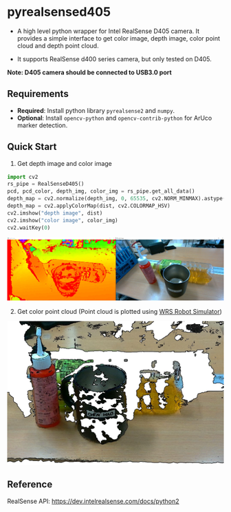 # pyrealsensed405
- A high level python wrapper for Intel RealSense D405 camera. It provides a simple interface to get color image, depth image, color point cloud and depth point cloud.

- It supports RealSense d400 series camera, but only tested on D405.

**Note: D405 camera should be connected to USB3.0 port**

## Requirements 
- **Required**: Install python library `pyrealsense2` and `numpy`.
- **Optional**: Install `opencv-python` and `opencv-contrib-python` for ArUco marker detection.



## Quick Start
1. Get depth image and color image

```python
import cv2
rs_pipe = RealSenseD405()
pcd, pcd_color, depth_img, color_img = rs_pipe.get_all_data()
depth_map = cv2.normalize(depth_img, 0, 65535, cv2.NORM_MINMAX).astype(np.uint8)
depth_map = cv2.applyColorMap(dist, cv2.COLORMAP_HSV)
cv2.imshow("depth image", dist)
cv2.imshow("color image", color_img)
cv2.waitKey(0)
```

![depth and color image](./depth_color.jpg)

2. Get color point cloud (Point cloud is plotted using [WRS Robot Simulator](https://github.com/wanweiwei07/wrs))

![depth and color image](./point_cloud.jpg)

## Reference
RealSense API: https://dev.intelrealsense.com/docs/python2
